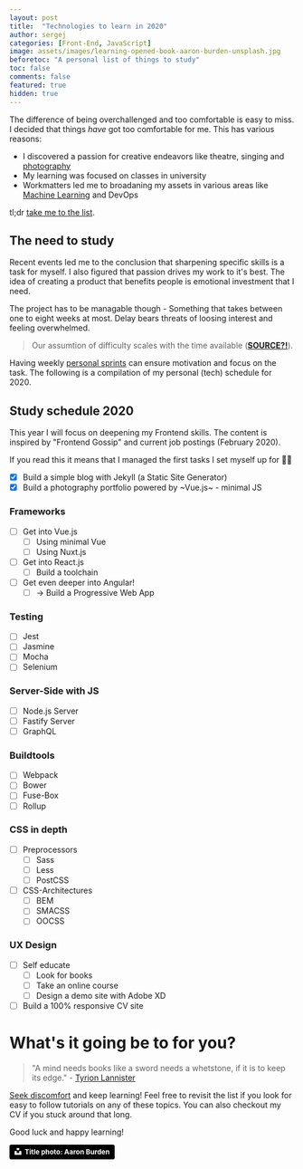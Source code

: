 ```yaml
---
layout: post
title:  "Technologies to learn in 2020"
author: sergej
categories: [Front-End, JavaScript]
image: assets/images/learning-opened-book-aaron-burden-unsplash.jpg
beforetoc: "A personal list of things to study"
toc: false
comments: false
featured: true
hidden: true
---
```


The difference of being overchallenged and too comfortable is easy to miss. 
I decided that things *have* got too comfortable for me.
This has various reasons:
- I discovered a passion for creative endeavors like theatre, singing and [photography](/)
- My learning was focused on classes in university
- Workmatters led me to broadaning my assets in various areas like [Machine Learning](https://github.com/adessoag/facenality) and DevOps

tl;dr [take me to the list](#study-schedule-2020).

## The need to study
Recent events led me to the conclusion that sharpening specific skills is a task for myself.
I also figured that passion drives my work to it's best.
The idea of creating a product that benefits people is emotional investment that I need.

The project has to be managable though - 
Something that takes between one to eight weeks at most.
Delay bears threats of loosing interest and feeling overwhelmed.

> Our assumtion of difficulty scales with the time available ([**SOURCE?!**]()).

Having weekly [personal sprints](https://maketime.blog/article/redesign-your-day-four-lessons-from-the-design-sprint-laboratory/) can ensure motivation and focus on the task.
The following is a compilation of my personal (tech) schedule for 2020.

## Study schedule 2020
This year I will focus on deepening my Frontend skills.
The content is inspired by "Frontend Gossip" and current job postings (February 2020).

If you read this it means that I managed the first tasks I set myself up for 🎉💯
- [X] Build a simple blog with Jekyll (a Static Site Generator)
- [X] Build a photography portfolio powered by ~Vue.js~ - minimal JS

### Frameworks
- [ ] Get into Vue.js
  - [ ] Using minimal Vue
  - [ ] Using Nuxt.js
- [ ] Get into React.js
  - [ ] Build a toolchain
- [ ] Get even deeper into Angular!
  - [ ] -> Build a Progressive Web App

### Testing
- [ ] Jest
- [ ] Jasmine
- [ ] Mocha
- [ ] Selenium

### Server-Side with JS
- [ ] Node.js Server
- [ ] Fastify Server
- [ ] GraphQL

### Buildtools
- [ ] Webpack
- [ ] Bower
- [ ] Fuse-Box
- [ ] Rollup

### CSS in depth
- [ ] Preprocessors
  - [ ] Sass
  - [ ] Less
  - [ ] PostCSS
- [ ] CSS-Architectures
  - [ ] BEM
  - [ ] SMACSS
  - [ ] OOCSS 

### UX Design
- [ ] Self educate
  - [ ] Look for books
  - [ ] Take an online course
  - [ ] Design a demo site with Adobe XD
- [ ] Build a 100% responsive CV site

# What's it going be to for you?
> "A mind needs books like a sword needs a whetstone, if it is to keep its edge." - [Tyrion Lannister](https://www.goodreads.com/quotes/697242-a-mind-needs-books-like-a-sword-needs-a-whetstone)

[Seek discomfort](https://youtube.com/yestheory) and keep learning!
Feel free to revisit the list if you look for easy to follow tutorials on any of these topics.
You can also checkout my CV if you stuck around that long.

Good luck and happy learning!

<a style="background-color:black;color:white;text-decoration:none;padding:4px 6px;font-family:-apple-system, BlinkMacSystemFont, &quot;San Francisco&quot;, &quot;Helvetica Neue&quot;, Helvetica, Ubuntu, Roboto, Noto, &quot;Segoe UI&quot;, Arial, sans-serif;font-size:12px;font-weight:bold;line-height:1.2;display:inline-block;border-radius:3px" href="https://unsplash.com/@aaronburden?utm_medium=referral&amp;utm_campaign=photographer-credit&amp;utm_content=creditBadge" target="_blank" rel="noopener noreferrer" title="Download free do whatever you want high-resolution photos from Aaron Burden"><span style="display:inline-block;padding:2px 3px"><svg xmlns="http://www.w3.org/2000/svg" style="height:12px;width:auto;position:relative;vertical-align:middle;top:-2px;fill:white" viewBox="0 0 32 32"><title>unsplash-logo</title><path d="M10 9V0h12v9H10zm12 5h10v18H0V14h10v9h12v-9z"></path></svg></span><span style="display:inline-block;padding:2px 3px">Title photo: Aaron Burden</span></a>